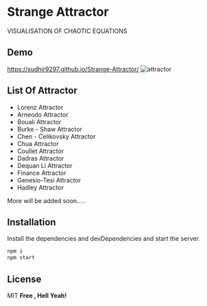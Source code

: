 # Strange Attractor

VISUALISATION OF CHAOTIC EQUATIONS

## Demo

https://sudhir9297.github.io/Strange-Attractor/
![attractor](https://user-images.githubusercontent.com/19578447/182011187-11df4d28-1d11-40d5-8de7-58763d94b70f.png)

## List Of Attractor

- Lorenz Attractor
- Arneodo Attractor
- Bouali Attractor
- Burke - Shaw Attractor
- Chen - Celikovsky Attractor
- Chua Attractor
- Coullet Attractor
- Dadras Attractor
- Dequan Li Attractor
- Finance Attractor
- Genesio-Tesi Attractor
- Hadley Attractor

More will be added soon.....

## Installation

Install the dependencies and devDependencies and start the server.

```sh
npm i
npm start
```

## License

MIT
**Free , Hell Yeah!**

